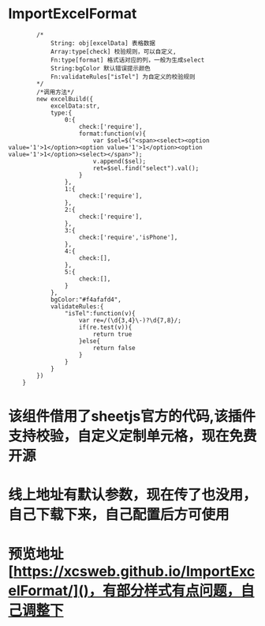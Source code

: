 # ImportExcelFormat

```
        /*
			String: obj[excelData] 表格数据
			Array:type[check] 校验规则，可以自定义,
			Fn:type[format] 格式话对应的列，一般为生成select
			String:bgColor 默认错误提示颜色
			Fn:validateRules["isTel"] 为自定义的校验规则
		*/
		/*调用方法*/
		new excelBuild({
			excelData:str,
			type:{
				0:{
					check:['require'],
					format:function(v){
						var $sel=$("<span><select><option value='1'>1</option><option value='1'>1</option><option value='1'>1</option><select></span>");
						v.append($sel);
						ret=$sel.find("select").val();
					}
				},
				1:{
					check:['require'],
				},
				2:{
					check:['require'],
				},
				3:{
					check:['require','isPhone'],
				},
				4:{
					check:[],
				},
				5:{
					check:[],
				}
			},
			bgColor:"#f4afafd4",
			validateRules:{
				"isTel":function(v){
					var re=/(\d{3,4}\-)?\d{7,8}/;
					if(re.test(v)){
						return true
					}else{
						return false
					}
				}
			}
		})
	}
```
# 该组件借用了sheetjs官方的代码,该插件支持校验，自定义定制单元格，现在免费开源

# 线上地址有默认参数，现在传了也没用，自己下载下来，自己配置后方可使用
# 预览地址[https://xcsweb.github.io/ImportExcelFormat/]()，有部分样式有点问题，自己调整下